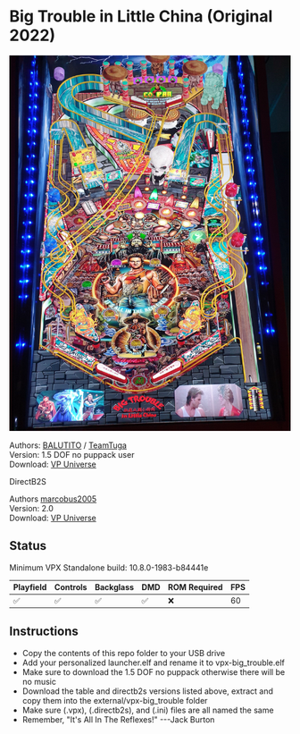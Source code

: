 # Big Trouble in Little China (Original 2022)

![Table Preview](../../images/vpx-big_trouble.jpg)

Authors: [BALUTITO](https://vpuniverse.com/profile/36070-balutito/) / [TeamTuga](https://vpuniverse.com/profile/31843-teamtuga/)  
Version: 1.5 DOF no puppack user  
Download: [VP Universe](https://vpuniverse.com/files/file/11309-big-trouble-in-little-china/)

DirectB2S

Authors [marcobus2005](https://vpuniverse.com/profile/53087-marcobus2005/)  
Version: 2.0  
Download: [VP Universe](https://vpuniverse.com/files/file/16604-big-trouble-in-little-china-original-2020-animated-b2s-with-full-dmd/)

## Status 

Minimum VPX Standalone build: 10.8.0-1983-b84441e

| Playfield | Controls | Backglass | DMD | ROM Required | FPS | 
|-----------|----------|-----------|-----|--------------|-----|
| :white_check_mark: | :white_check_mark: | :white_check_mark: | :white_check_mark: | :x: | 60 |

## Instructions

- Copy the contents of this repo folder to your USB drive
- Add your personalized launcher.elf and rename it to vpx-big_trouble.elf
- Make sure to download the 1.5 DOF no puppack otherwise there will be no music
- Download the table and directb2s versions listed above, extract and copy them into the external/vpx-big_trouble folder
- Make sure (.vpx), (.directb2s), and (.ini) files are all named the same
- Remember, "It's All In The Reflexes!" ---Jack Burton

